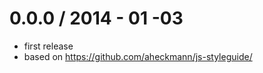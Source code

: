 0.0.0 / 2014 - 01 -03
==================

 * first release
 * based on https://github.com/aheckmann/js-styleguide/
